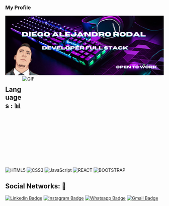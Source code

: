 ### My Profile
<img src="https://github.com/diegoalejandrorodal/diegoalejandrorodal/blob/main/img/2.png">

<br />
<img align="right" alt="GIF" src="https://cdn.filestackcontent.com/efbSR18hT5uRKuo0zoMA" width="450" height="290" />

## Languages : 📊
![HTML5](https://img.shields.io/badge/-HTML5-red?style=for-the-badge&logo=html5&logoColor=white)
![CSS3](https://img.shields.io/badge/-CSS-9cf?style=for-the-badge&logo=css3&logoColor=white)
![JavaScript](https://img.shields.io/badge/-JavaScript-black?style=for-the-badge&logo=javascript)
![REACT](https://img.shields.io/badge/-REACT-blue?style=for-the-badge&logo=REACT&logoColor=white)
![BOOTSTRAP](https://img.shields.io/badge/-BOOTSTRAP-blueviolet?style=for-the-badge&logo=BOOTSTRAP&logoColor=white)

## Social Networks: 📱 

[![Linkedin Badge](https://img.shields.io/badge/-Linkedin-blue)](https://www.linkedin.com/in/diego-alejandro-rodal/)
[![Instagram Badge](https://img.shields.io/badge/-Instagram-red)](https://www.instagram.com/diego_alejandro_rodal/)
[![Whatsapp Badge](https://img.shields.io/badge/-Whatsapp-green)](https://walink.co/78321f)
[![Gmail Badge](https://img.shields.io/badge/-Gmail-orange)](https://mail.google.com/mail/u/0/#inbox?compose=GTvVlcRwRrlnKNhbNZXGNBRwzmPfkFvQTBhfZltHrmtQPkzlwMXgSmRPllnTNnHTmjspMBpVKqcXw)








